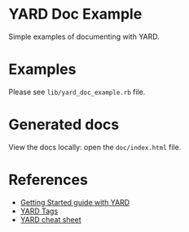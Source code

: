 # YARD Doc Example
Simple examples of documenting with YARD.

# Examples

Please see `lib/yard_doc_example.rb` file.

# Generated docs

View the docs locally: open the `doc/index.html` file.

# References
- [Getting Started guide with YARD](https://rubydoc.info/gems/yard/file/docs/GettingStarted.md)
- [YARD Tags](https://www.rubydoc.info/gems/yard/file/docs/Tags.md)
- [YARD cheat sheet](https://gist.github.com/chetan/1827484)
